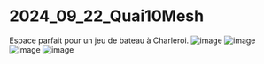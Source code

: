 # 2024_09_22_Quai10Mesh
Espace parfait pour un jeu de bateau à Charleroi.
![image](https://github.com/user-attachments/assets/c1b869c8-2b74-43b4-8341-329da4adf14f)
![image](https://github.com/user-attachments/assets/0dae1bce-d965-46db-8f30-77ee2a801592)
![image](https://github.com/user-attachments/assets/d9241b4d-02fe-4097-b156-36306c3bb99c)
![image](https://github.com/user-attachments/assets/150ea40f-5925-4f42-922c-506c52bfab5b)
